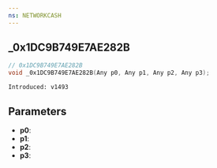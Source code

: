 ```yaml
---
ns: NETWORKCASH
---
```

## _0x1DC9B749E7AE282B

```c
// 0x1DC9B749E7AE282B
void _0x1DC9B749E7AE282B(Any p0, Any p1, Any p2, Any p3);
```

```
Introduced: v1493
```

## Parameters
* **p0**:
* **p1**:
* **p2**:
* **p3**:

